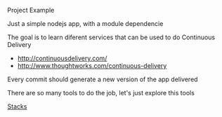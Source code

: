 Project Example

Just a simple nodejs app, with a module dependencie

The goal is to learn diferent services that can be used to do Continuous Delivery
 - http://continuousdelivery.com/
 - http://www.thoughtworks.com/continuous-delivery

Every commit should generate a new version of the app delivered

There are so many tools to do the job, let's just explore this tools

[Stacks](https://github.com/rsvalerio/pipeline-nodejs-main/wiki/Stacks)

